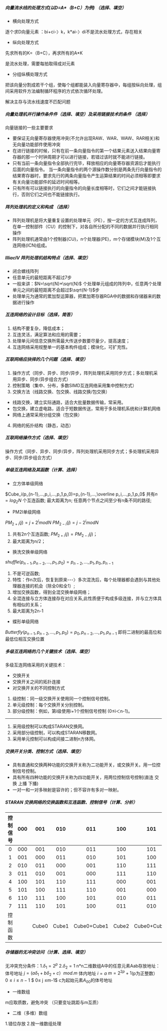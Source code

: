 ##### 向量流水线的处理方式(以D=A*（B+C）为例) （选择、填空）
* 横向处理方式 

逐个求D向量元素 ：bi+ci-〉k，k*ai-〉di不是流水处理方式，存在相关
* 纵向处理方式

先求所有的K=（B+C），再求所有的A*K

是流水处理，需要每拍取得成对元素
* 分组纵横处理方式 

把该向量分割成若干个组，使每个组都能装入向量寄存器中，每组按纵向处理，组间采用软件方法编制循环程序的方式依次循环处理。 

解决主存与流水线速度不匹配问题
##### 向量处理机并行操作条件件（选择、填空）及采用链接技术的条件 （选择）

向量链接的一些主要要求
* 要保证无向量寄存器使用冲突(不允许出现RAW、WAR、WAW、RAR相关)和无向量功能部件使用冲突
* 在进行链接的时候，只有在前一条向量指令的第一个结果元素送入结果向量寄存器的那一个时钟周期才可以进行链接，若错过该时就不能进行链接。
* 只有当前一条向量指令全部执行完毕，释放相应的向量寄存器资源后才能执行后面的向量指令。 当一条向量指令的两个源操作数分别是两条先行向量指令的结果寄存器时，要求先行的两条向量指令产生运算结果的时间必须相等即要求有关向量功能部件的延迟时间相等。
* 只有所有可以链接执行的向量指令的向量长度相等时，它们之间才能链接执行，否则它们之间也不能链接执行。
##### 阵列处理机的定义和构成 （选择）
* 阵列处理机是将大量重复设置的处理单元（PE），按一定的方式互连成阵列，在单一控制部件（CU）的控制下，对各自所分配的不同的数据并行执行相同操作
* 阵列处理机通常由1个控制器(CU)，n个处理器(PE)，m个存储模块(M)及1个互连网络(ICN)组成。
##### IlliacIV 阵列处理机结构特点（选择、填空）
* 闭合螺线阵列
* 任意单元的最短距离不超过7步
* 一般来讲：$N=\sqrt{N}*\sqrt{N}$  个处理单元组成的阵列中，任意两个处理单元之间的最短距离不会超过$\sqrt{N-1}$步
* 处理单元为通常的累加型运算器，把累加寄存器RGA中的数据和存储器来的数据进行操作
##### 互连网络的设计目标（选择，简答）
1. 结构不要复杂，降低成本；
2. 互连灵活，满足算法和应用的需要；
3. 处理单元间信息交换所需最大传送步数要尽量少，提高速度；
4. 互连网络采用规整单一的基本构件组成；模块化，可扩充性。
##### 互联网络应抉择的几个问题（选择、填空）
1. 操作方式（同步、异步、同步/异步，阵列处理机采用同步方式；多处理机采用异步、同步/异步组合方式）
2. 控制策略（集中、分布，多数SIMD互连网络采用集中控制方式）
3. 交换方法（线路交换、包交换、线路交换/包交换）
* 线路交换，建立实际通路，适合大批量数据传输，常采用。
* 包交换，建立虚电路，适合于短数据传送，常用于多处理机系统和计算机网络  
* 网络上通常采用分组交换（包交换）
4. 网络的拓扑结构（静态，动态）
##### 互联网络操作方式（选择、填空）
操作方式（同步、异步、同步/异步，阵列处理机采用同步方式；多处理机采用异步、同步/异步组合方式）
##### 单级互连网络及其函数（计算、选择）
* 立方体单级网络

$Cube_i(p_{n-1},...,p_i,...,p_1,p_0)=p_{n-1},...,\overline p_i,...,p_1,p_0$
共有$n=log_2N$ 个互连函数;
最大距离为n;
任意两个节点之间至少有n条不同的路径;
* PM2I单级网络

$PM_{2+i}(j)=j+2^imodN$
$PM_{2-i}(j)=j-2^imodN$
1. 共有2n个互连函数;
$PM_{2+i}(j)=PM_{2-i}(j)$；
2. 最大距离为n/2；
* 换洗交换单级网络

$shuffle(p_{n-1},p_{n-2},...,p_1,p_0)=p_{n-2},...,p_1,p_0,p_{n-1}$

1. 不是可逆函数;
2. 特性：作n次后，恢复到原来---〉多次混洗后，每个处理器都会遇到与其他处理器连接的机会（除全0和全1）;
3. 增加交换函数，得到全混交换单级网络；
4. 全混连接与立方体连接存在对应关系,此性质便于构成多级连接，并与立方体具有相似的关系；
5. 最大距离为2n-1 
* 蝶形单级网络

$Butterfly(p_{n-1},p_{n-2},...,p_1,p_0)=p_0,p_{n-2},...,p_1,p_{n-1}$
即将二进制的最高位和最低位相互交换位置
##### 多级互连网络的几个关键技术（选择、填空）
多级互连网络采用的关键技术：
* 交换开关
* 交换开关之间的拓扑连接
* 对交换开关的不同控制方式

1. 级控制：同一级交换开关使用同一个控制信号控制。
2. 单元级控制：每个交换开关分别控制。
3. 部分级控制：例如，第i级使用i+1个控制信号控制 (0≤i＜n-1)。
---
1. 采用级控制可以构成STARAN交换网。
2. 采用部分级控制，可以构成STARAN移数网。
3. 采用单元控制可以构成间接二进制n方体网。
##### 交换开关分类、控制方式（选择、填空）
* 具有直通和交换两种功能的交换开关称为二功能开关，或交换开关。用一位控制信号控制。
* 具有所有四种功能的交换开关称为四功能开关，用两位控制信号控制(直连 交换 上播 下播)
* 一对一和一对多映射是容许的；但不容许有多对一映射。
##### STARAN 交换网络的交换函数和互连函数、控制信号（计算、分析）
|控制信号|000|001|010|011|100|101|110|111|
|:---:|:---:|:---:|:---:|:---:|:---:|:---:|:---:|:---:|
|0|000|001|010|011|100|101|110|111|
|1|001|000|011|010|101|100|111|110|
|2|010|011|000|001|110|111|100|101|
|3|011|010|001|000|111|110|101|100|
|4|100|101|110|111|000|001|010|011|
|5|101|100|111|110|001|000|011|010|
|6|110|111|100|101|010|011|000|001|
|7|111|110|101|100|011|010|001|000|
|控制函数||Cube0|Cube1|Cube0+Cube1|Cube2|Cube0+Cube2|Cube1+Cube2|Cube0+Cube1+Cube2|
##### 存储器的无冲突访问（计算、选择、填空）
无冲突充分条件：1.$δ_1=2^p$  2.$δ_2=1$
n*n二维数组A中的任意元素Aab存放地址：
体号地址 $j=(aδ_1+bδ_2 +c）mod. m$
体内地址 $i=a$
$m=2^{2p}+1$(p为正整数）
$0≤ i≤n-1$
$ 0≤ j ≤m-1$
c为起始元素$A_{00}$的体号地址
* 一维数组

m应取质数，避免冲突
（只要变址跳距与m互质）
* 二维（多维）数组

1.错位存放 
2.按一维数组处理
